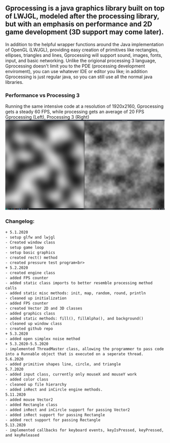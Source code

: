 ## Gprocessing is a java graphics library built on top of LWJGL, modeled after the processing library, but with an emphasis on performance and 2D game development (3D support may come later).

In addition to the helpful wrapper functions around the Java implementation of OpenGL (LWJGL), providing easy creation of primitives like rectangles, ellipses, triangles and lines, Gprocessing will support sound, images, fonts, input, and basic networking.
Unlike the origional processing 3 language, Gprocessing doesn't limit you to the PDE (processing development enviroment), you can use whatever IDE or editor you like; in addition Gprocessing is just regular java, so you can still use all the normal java libraries.

### Performance vs Processing 3
Running the same intensive code at a resolution of 1920x2160, Gprocessing gets a steady 60 FPS, while processing gets an average of 20 FPS
Gprocessing (Left), Processing 3 (Right)
![screenshot](unknown.png)
<br>
### Changelog:
```
+ 5.1.2020
- setup glfw and lwjgl
- Created window class
- setup game loop
- setup basic graphics
- created rect() method
- created pressure test program<br>
+ 5.2.2020
- created engine class
- added FPS counter
- added static class imports to better resemble processing method calls
- added static misc methods: init, map, random, round, println
- cleaned up initialization
- added FPS counter
- created Vector 2D and 3D classes
- added graphics class
- added static methods: fill(), fillAlpha(), and background()
- cleaned up window class
- created github repo
+ 5.3.2020
- added open simplex noise method
+ 5.3.2020-5.5.2020
- implemented ThreadMaster class, allowing the programmer to pass code into a Runnable object that is executed on a seperate thread.
5.6.2020
- added primitive shapes line, circle, and triangle
5.7.2020
- added input class, currently only mouseX and mouseY work
- added color class
- cleaned up file hierarchy
- added inRect and inCircle engine methods.
5.11.2020
- added mouse Vector2
- added Rectangle class
- added inRect and inCircle support for passing Vector2
- added inRect support for passing Rectangle
- added rect support for passing Rectangle
5.13.2020
- implemented callbacks for keyboard events, keyIsPressed, keyPressed, and keyReleased 
```
